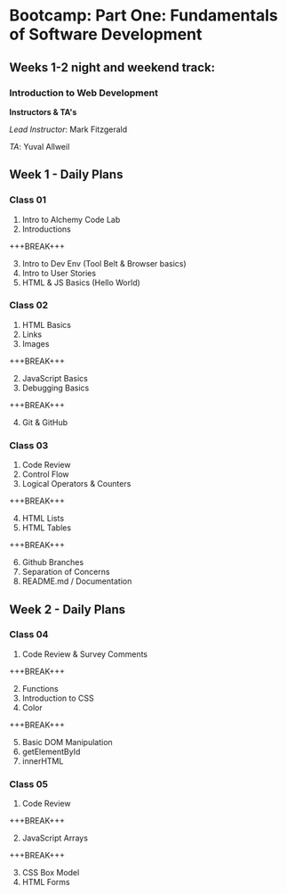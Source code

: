 # Bootcamp: Part One: Fundamentals of Software Development
## Weeks 1-2 night and weekend track:
### Introduction to Web Development
**Instructors & TA's**

*Lead Instructor*: Mark Fitzgerald

*TA*: Yuval Allweil

## Week 1 - Daily Plans
### Class 01
1. Intro to Alchemy Code Lab
2. Introductions

+++BREAK+++

3. Intro to Dev Env (Tool Belt & Browser basics)
4. Intro to User Stories
5. HTML & JS Basics (Hello World)

### Class 02
1. HTML Basics
  1. Links
  2. Images

+++BREAK+++

2. JavaScript Basics
3. Debugging Basics

+++BREAK+++

4. Git & GitHub

### Class 03
1. Code Review
2. Control Flow
3. Logical Operators & Counters

+++BREAK+++

4. HTML Lists
5. HTML Tables

+++BREAK+++

6. Github Branches
7. Separation of Concerns
8. README.md / Documentation

## Week 2 - Daily Plans

### Class 04
1. Code Review & Survey Comments

+++BREAK+++

2. Functions
3. Introduction to CSS
4. Color

+++BREAK+++

5. Basic DOM Manipulation
  1. getElementById
  2. innerHTML

### Class 05
1. Code Review

+++BREAK+++

2. JavaScript Arrays

+++BREAK+++

3. CSS Box Model
4. HTML Forms

